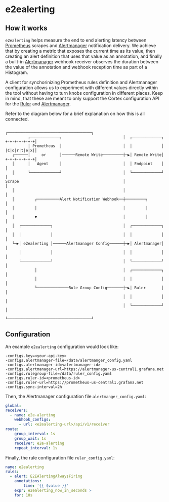 # e2ealerting

## How it works

`e2ealerting` helps measure the end to end alerting latency between [Prometheus](https://github.com/prometheus/prometheus) scrapes and [Alertmanager](https://github.com/prometheus/alertmanager) notification delivery. We achieve that by creating a metric that exposes the current time as its value, then creating an alert definition that uses that value as an annotation, and finally a built-in [Alertmanager](https://github.com/prometheus/alertmanager) webhook receiver observes the duration between the value of the annotation and webhook reception time as part of a Histogram.

A client for synchorinizing Prometheus rules definition and Alertmanager configuration allows us to experiment with different values directly within the tool without having to turn knobs configuration in different places. Keep in mind, that these are meant to only support the Cortex configuration API for the [Ruler](https://cortexmetrics.io/docs/api/#set-rule-group) and [Alertmanager](https://cortexmetrics.io/docs/api/#set-alertmanager-configuration).

Refer to the diagram below for a brief explanation on how this is all connected.

```
                                                    ┌─────────────────────────────────────┐
          ┌─────────────┐                           │  ┌─────────────┐       +-+-+-+-+-+-+│
          │ Prometheus  │                           │  │             │       |C|o|r|t|e|x|│
   ┌──────│     or      │──────Remote Write─────────┼─▶│ Remote Write│       +-+-+-+-+-+-+│
   │      │   Agent     │                           │  │ Endpoint    │                    │
   │      └─────────────┘                           │  └─────────────┘                    │
Scrape                                              │                                     │
   │                                                │                                     │
   │         ┌──────────Alert Notification Webhook──┼─────────┐                           │
   │         │                                      │         │                           │
   │         ▼                                      │         │                           │
   │  ┌─────────────┐                               │  ┌─────────────┐                    │
   │  │             │                               │  │             │                    │
   └─▶│ e2ealerting │──────Alertmanager Config──────┼─▶│ Alertmanager│                    │
      │             │                               │  │             │                    │
      └─────────────┘                               │  └─────────────┘                    │
             │                                      │  ┌─────────────┐                    │
             │                                      │  │             │                    │
             └──────────────Rule Group Config───────┼─▶│ Ruler       │                    │
                                                    │  │             │                    │
                                                    │  └─────────────┘                    │
                                                    └─────────────────────────────────────┘
```

## Configuration

An example `e2ealerting` configuration would look like:

```
-configs.key=<your-api-key>
-configs.alertmanager-file=/data/alertmanger_config.yaml
-configs.alertmanager-id=<alertmanager-id>
-configs.alertmanager-url=https://alertmanager-us-central1.grafana.net
-configs.rulegroup-file=/data/ruler_config.yaml
-configs.ruler-id=<prometheus-id>
-configs.ruler-url=https://prometheus-us-central1.grafana.net
-configs.sync-interval=2h
```

Then, the Alertmanager configuration file `alertmanger_config.yaml`:

```yaml
global:
receivers:
  - name: e2e-alerting
    webhook_configs:
      - url: <e2ealerting-url>/api/v1/receiver
route:
    group_interval: 1s
    group_wait: 1s
    receiver: e2e-alerting
    repeat_interval: 1s
```

Finally, the rule configuration file `ruler_config.yaml`:

```yaml
name: e2ealerting
rules:
  - alert: E2EAlertingAlwaysFiring
    annotations:
        time: '{{ $value }}'
    expr: e2ealerting_now_in_seconds > 
    for: 10s
```
